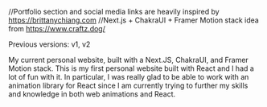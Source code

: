 //Portfolio section and social media links are heavily inspired by https://brittanychiang.com
//Next.js + ChakraUI + Framer Motion stack idea from https://www.craftz.dog/

Previous versions: v1, v2

My current personal website, built with a Next.JS, ChakraUI, and Framer Motion stack. This is my first personal website built with React and I had a lot of fun with it. In particular, I was really glad to be able to work with an animation library for React since I am currently trying to further my skills and knowledge in both web animations and React.

